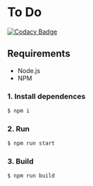 # To Do

[![Codacy Badge](https://api.codacy.com/project/badge/Grade/05eb89d600454eefb399c2042b79b5d0)](https://app.codacy.com/gh/christopherigm/solefi?utm_source=github.com&utm_medium=referral&utm_content=christopherigm/solefi&utm_campaign=Badge_Grade_Settings)

## Requirements

* Node.js
* NPM

### 1. Install dependences
```sh
$ npm i
```
### 2. Run
```sh
$ npm run start
```
### 3. Build
```sh
$ npm run build
```
